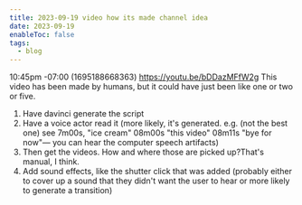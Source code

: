 ```yaml
---
title: 2023-09-19 video how its made channel idea
date: 2023-09-19
enableToc: false
tags:
  - blog
---
```

10:45pm -07:00 (1695188668363)
https://youtu.be/bDDazMFfW2g
This video has been made by humans, but it could have just been like one or two or five.
1. Have davinci generate the script
2. Have a voice actor read it (more likely, it's generated. e.g. (not the best one) see 7m00s, "ice cream" 08m00s "this video" 08m11s "bye for now"— you can hear the computer speech artifacts)
3. Then get the videos. How and where those are picked up?That's manual, I think.
4. Add sound effects, like the shutter click that was added (probably either to cover up a sound that they didn't want the user to hear or more likely to generate a transition)
